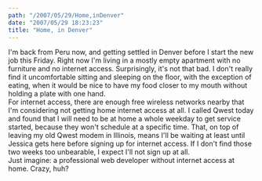 ```yaml
---
path: "/2007/05/29/Home,inDenver" 
date: "2007/05/29 18:23:23" 
title: "Home, in Denver" 
---
```

I'm back from Peru now, and getting settled in Denver before I start the new job this Friday. Right now I'm living in a mostly empty apartment with no furniture and no internet access. Surprisingly, it's not that bad. I don't really find it uncomfortable sitting and sleeping on the floor, with the exception of eating, when it would be nice to have my food closer to my mouth without holding a plate with one hand.<br>For internet access, there are enough free wireless networks nearby that I'm considering not getting home internet access at all. I called Qwest today and found that I will need to be at home a whole weekday to get service started, because they won't schedule at a specific time. That, on top of leaving my old Qwest modem in Illinois, means I'll be waiting at least until Jessica gets here before signing up for internet access. If I don't find those two weeks too unbearable, I expect I'll not sign up at all.<br>Just imagine: a professional web developer without internet access at home. Crazy, huh?